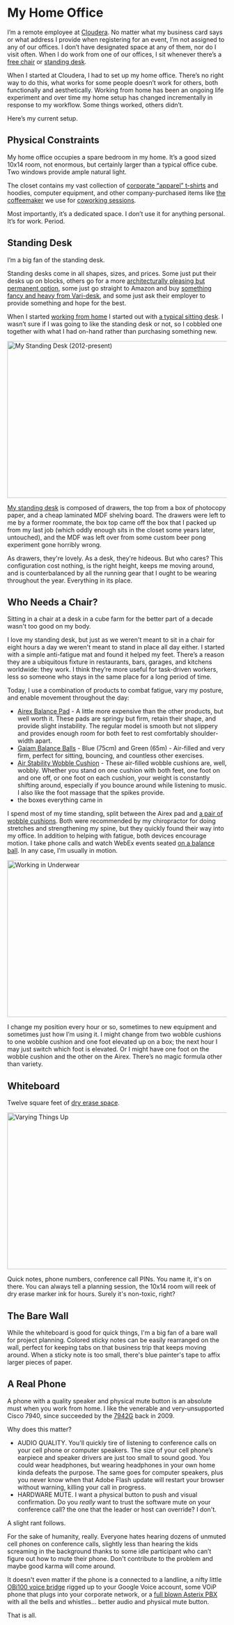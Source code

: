 <!-- title: My Home Office -->
<!-- categories: essay -->
<!-- tags: work,home -->
<!-- published: 2015-08-23T10:45:00-05:00 -->
<!-- updated: 2020-08-09T10:45:00-05:00 -->
<!-- summary: Lots of people work. Many in offices. Some in home offices. This one is mine. -->

# My Home Office

I’m a remote employee at [Cloudera](https://www.cloudera.com/). No matter what my business card says or what address I provide when registering for an event, I’m not assigned to any of our offices. I don’t have designated space at any of them, nor do I visit often. When I do work from one of our offices, I sit whenever there’s a [free chair](https://www.flickr.com/photos/techmsg/8536349200/) or [standing desk](https://www.flickr.com/photos/techmsg/16766313541).

When I started at Cloudera, I had to set up my home office. There’s no right way to do this, what works for some people doesn’t work for others, both functionally and aesthetically.  Working from home has been an ongoing life experiment and over time my home setup has changed incrementally in response to my workflow. Some things worked, others didn’t.

Here’s my current setup.

## Physical Constraints

My home office occupies a spare bedroom in my home. It’s a good sized 10x14 room, not enormous, but certainly larger than a typical office cube. Two windows provide ample natural light.

The closet contains my vast collection of [corporate “apparel” t-shirts](https://www.flickr.com/photos/techmsg/8911757917/) and hoodies, computer equipment, and other company-purchased items like [the coffeemaker](https://www.flickr.com/photos/techmsg/20626542930/) we use for [coworking sessions](https://www.flickr.com/photos/techmsg/11425249824/).

Most importantly, it’s a dedicated space. I don’t use it for anything personal. It’s for work. Period.

## Standing Desk

I’m a big fan of the standing desk.

Standing desks come in all shapes, sizes, and prices. Some just put their desks up on blocks, others go for a more [architecturally pleasing but permanent option](https://www.flickr.com/photos/andreaslarsen/8248952915/), some just go straight to Amazon and buy [something fancy and heavy from Vari-desk](https://www.amazon.com/s/?field-keywords=varidesk&tag=v2mdc-20), and some just ask their employer to provide something and hope for the best.

When I started [working from home](/v2/2015/08/23/working-from-home.html) I started out with [a typical sitting desk](https://www.flickr.com/photos/techmsg/8376910070/). I wasn’t sure if I was going to like the standing desk or not, so I cobbled one together with what I had on-hand rather than purchasing something new.

<a href="https://www.flickr.com/photos/techmsg/20824234641/" title="My Standing Desk (2012-present)"><img src="https://farm6.staticflickr.com/5759/20824234641_7b0e342b86_z.jpg" width="640" height="360" alt="My Standing Desk (2012-present)"></a>

[My standing desk](https://www.flickr.com/photos/techmsg/20824234641/) is composed of drawers, the top from a box of photocopy paper, and a cheap laminated MDF shelving board. The drawers were left to me by a former roommate, the box top came off the box that I packed up from my last job (which oddly enough sits in the closet some years later, untouched), and the MDF was left over from some custom beer pong experiment gone horribly wrong.

As drawers, they're lovely. As a desk, they're hideous. But who cares? This configuration cost nothing, is the right height, keeps me moving around, and is counterbalanced by all the running gear that I ought to be wearing throughout the year. Everything in its place.

## Who Needs a Chair?

Sitting in a chair at a desk in a cube farm for the better part of a decade wasn't too good on my body.

I love my standing desk, but just as we weren't meant to sit in a chair for eight hours a day we weren't meant to stand in place all day either. I started with a simple anti-fatigue mat and found it helped my feet. There’s a reason they are a ubiquitous fixture in restaurants, bars, garages, and kitchens worldwide: they work. I think they’re more useful for task-driven workers, less so someone who stays in the same place for a long period of time.

Today, I use a combination of products to combat fatigue, vary my posture, and enable movement throughout the day:

* [Airex Balance Pad](https://www.amazon.com/gp/product/B0000AJ09L/?tag=v2mdc-20) - A little more expensive than the other products, but well worth it. These pads are springy but firm, retain their shape, and provide slight instability. The regular model is smooth but not slippery and provides enough room for both feet to rest comfortably shoulder-width apart.
* [Gaiam Balance Balls](https://www.amazon.com/gp/product/B000VDTEDA/?tag=v2mdc-20) - Blue (75cm) and Green (65m) - Air-filled and very firm, perfect for sitting, bouncing, and countless other exercises.
* [Air Stability Wobble Cushion](https://www.amazon.com/gp/product/B007LX6MPG/?tag=v2mdc-20) - These air-filled wobble cushions are, well, wobbly. Whether you stand on one cushion with both feet, one foot on and one off, or one foot on each cushion, your weight is constantly shifting around, especially if you bounce around while listening to music. I also like the foot massage that the spikes provide.
* the boxes everything came in

I spend most of my time standing, split between the Airex pad and [a pair of wobble cushions](https://www.flickr.com/photos/techmsg/20328112081/). Both were recommended by my chiropractor for doing stretches and strengthening my spine, but they quickly found their way into my office. In addition to helping with fatigue, both devices encourage motion. I take phone calls and watch WebEx events seated [on a balance ball](https://www.flickr.com/photos/techmsg/11625149653). In any case, I’m usually in motion.

<a href="https://www.flickr.com/photos/techmsg/20328112081/" title="Working in Underwear"><img src="https://farm6.staticflickr.com/5617/20328112081_c50efb2512_z.jpg" width="640" height="360" alt="Working in Underwear"></a>

I change my position every hour or so, sometimes to new equipment and sometimes just how I’m using it. I might change from two wobble cushions to one wobble cushion and one foot elevated up on a box; the next hour I may just switch which foot is elevated. Or I might have one foot on the wobble cushion and the other on the Airex. There’s no magic formula other than variety.

## Whiteboard

Twelve square feet of [dry erase space](https://www.flickr.com/photos/techmsg/14915852214/).

<a href="https://www.flickr.com/photos/techmsg/14915852214/" title="Varying Things Up"><img src="https://farm4.staticflickr.com/3952/14915852214_843425ce3e_z.jpg" width="640" height="360" alt="Varying Things Up"></a>

Quick notes, phone numbers, conference call PINs. You name it, it's on there. You can always tell a planning session, the 10x14 room will reek of dry erase marker ink for hours. Surely it's non-toxic, right?

## The Bare Wall

While the whiteboard is good for quick things, I'm a big fan of a bare wall for project planning. Colored sticky notes can be easily rearranged on the wall, perfect for keeping tabs on that business trip that keeps moving around. When a sticky note is too small, there's blue painter's tape to affix larger pieces of paper.

## A Real Phone

A phone with a quality speaker and physical mute button is an absolute must when you work from home. I like the venerable and very-unsupported Cisco 7940, since succeeded by the [7942G](https://www.amazon.com/gp/product/B000XUU7FA/?tag=v2mdc-20) back in 2009.

Why does this matter?

* AUDIO QUALITY. You'll quickly tire of listening to conference calls on your cell phone or computer speakers. The size of your cell phone’s earpiece and speaker drivers are just too small to sound good. You could wear headphones, but wearing headphones in your own home kinda defeats the purpose. The same goes for computer speakers, plus you never know when that Adobe Flash update will restart your browser without warning, killing your call in progress.
* HARDWARE MUTE. I want a physical button to push and visual confirmation. Do you *really* want to trust the software mute on your conference call? the one that the leader or host can override? I don't.

A slight rant follows.

For the sake of humanity, really. Everyone hates hearing dozens of unmuted cell phones on conference calls, slightly less than hearing the kids screaming in the background thanks to some idle participant who can’t figure out how to mute their phone. Don't contribute to the problem and maybe good karma will come around.

It doesn't even matter if the phone is a connected to a landline, a nifty little [OBi100 voice bridge](https://www.amazon.com/gp/product/B004LO098O/?tag=v2mdc-20) rigged up to your Google Voice account, some VOiP phone that plugs into your corporate network, or a [full blown Asterix PBX](/v2/2015/02/07/asterisk-on-pi.html) with all the bells and whistles... better audio and physical mute button.

That is all.
